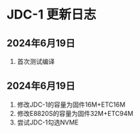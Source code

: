 # JDC-1 更新日志

## 2024年6月19日

1. 首次测试编译


## 2024年6月19日

1. 修改JDC-1的容量为固件16M+ETC16M
2. 修改E8820S的容量为固件32M+ETC94M
3. 尝试JDC-1勾选NVME
